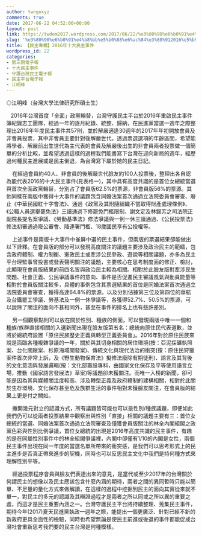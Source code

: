 ```yaml
---
author: twngoxyz
comments: true
date: 2017-06-22 04:52:00+00:00
layout: post
link: https://twdem2017.wordpress.com/2017/06/22/%e3%80%90%e6%b0%91%e4%b8%bb%e5%b0%88%e6%ac%84%e3%80%912016%e5%b9%b4%e5%8d%81%e5%a4%a7%e6%b0%91%e4%b8%bb%e4%ba%8b%e4%bb%b6/
slug: '%e3%80%90%e6%b0%91%e4%b8%bb%e5%b0%88%e6%ac%84%e3%80%912016%e5%b9%b4%e5%8d%81%e5%a4%a7%e6%b0%91%e4%b8%bb%e4%ba%8b%e4%bb%b6'
title: 【民主專欄】2016年十大民主事件
wordpress_id: 22
categories:
- 第三期電子報
- 十大民主事件
- 守護台灣民主電子報
- 民主平台電子報
- 江明峰
---
```


◎江明峰（台灣大學法律研究所碩士生）

  


   2016年台灣首度「全面」政黨輪替，台灣守護民主平台於2016年重啟民主事件簿紀錄志工團隊，經過一年的逐月紀錄、統整、歸納，在民進黨當選一週年之際整理出2016年年度民主事件共57則，並於解嚴適逢30週年的2017年年初開放會員及非會員投票，其中非會員主要針對後解嚴世代，透過票選選項的年齡區間，希望能將學者、解嚴前出生世代為主代表的會員及解嚴後出生的非會員兩者投票做一個簡單的分析比較，並希望透過這樣的過程我們能書寫下台灣在迎向新局的週年，經歷過何種民主進展或是民主倒退，為台灣寫下屬於她的民主日記。

    在經過會員約40人、非會員的後解嚴世代臉友約100人投票後，整理出各自認為能代表2016的十大民主事件(見表格一)，其中具有高度共識的是首位女總統當選與首次全面政黨輪替，分別占了會員版62.5%的票源，非會員版56%的票源。其他同樣在兩版中獲得十大事件的議題包含同婚法案首次通過立法院委員會審查、廢止《中華民國紅十字會法》、通過《政黨及其附隨組織不當取得財產處理條例》、《公職人員選舉罷免法》三讀通過下修罷免門檻限制、謝文定及林錦芳之司法院正副院長提名案爭議、《勞動基準法》修法爭議與一例一休三讀通過、《公民投票法》修法初審通過廢公審會、降連署門檻、18歲國民享有公投權等。

    上述事件是兩版十大事件中雀屏中選的民主事件，但兩版的票選結果卻能做出以下詮釋。在會員版的部分可以發現高度關注的議題主要涉及政治民主的範疇，包含政府體制、權力制衡、憲政民主或牽涉公民參政、遊說等相關議題，亦多為民主平台理監事曾投書或發表聲明關注的議題，主要核心在思考制度面的修正、檢討，此顯現在會員版結果的前四名皆與政治民主較為相關。相對於此臉友版對牽涉民生問題、社會正義、公民爭議事件的意向、事件是否促進民主審議風氣與動員能量等相對於會員版關注較多，具體的事例包含其票選結果的首位是同婚法案首次通過立法院委員會審查，獲得高達64.8%的票源，以及分別佔據第三位及第四位的華航及台鐵罷工爭議、勞基法及一例一休爭議等，各獲得52.7%、50.5%的票源，可以說除了關注的面向不甚相同外，甚至在事件的排名上也有些許差別。

    另一個觀察點則可以放在關於性別、種族的側面，可以發現兩版中唯一一個和種族/族群直接相關的入選新聞出現在臉友版第五名：總統向原住民代表道歉，並將於總統府設置「原住民族歷史正義與轉型正義委員會」。2016年對於原住民族來說是面臨各種複雜爭議的一年，關於與其切身相關的居住環境(按：亞泥採礦執照案、台化關廠案、杉原海域開發案)、傳統文化與現代法治的衝突(按：原住民狩獵案件首次非常上訴，及《野生動物保育法》擬修法廢除有期徒刑)、語言及其背後的文化意涵與發展邏輯(按：文化部籌設專科，由國家文化保存及平等使用語言立場，推動《國家語言發展法》草案)等議題卻未獲關注。而唯一入榜的新聞，卻可能是因為其與媒體關注度較高、涉及轉型正義及政府體制的建構相關，相對於此關於生存環境、文化保存甚至危及族群生活的事件相對未獲臉友關注，在會員版的結果上更是付之闕如。

    撇開幾元對立的認識方式，所有議題皆可能也可以是性別/種族議題，即便如此我們仍可以從兩者投票結果中觀察出與性別「直接」相關的議題主要有三：首位女總統的當選、同婚法案首次通過立法院審查及僅獲會員版關注的林全內閣組閣之政黨色彩與性別比例爭議，首位女總統的出現是2016年高度共識的民主事件，有趣的是在同屬性別事件中的林全組閣爭議裡，內閣中卻僅有1/10的內閣是女性，兩個民主事件出現在同一年度的當選名單所帶來的衝突感，是我們可以思考形式上的民主進步是否真正帶來進步的契機，同時也可以反思民主文化中我們是持何種方式來理解性別平等。

    經過投票程序會員與臉友們表達出來的意見，是當代或至少2017年的台灣關於何謂民主的想像以及民主應該包含什麼內涵的期待，兩者之間的異同暫時只能以簡單、不足量的量化方式來做解讀，在這樣的過程中挖掘到民主的面向其實從來就不單一，對民主的多元的認識及其辯證過程才是兩者之所以同或之所以異的重要之處，而這才是民主重要內涵之一。台灣守護民主平台將持續整理、蒐集民主事件，期待今年(2017)夏天民進黨執政一週年之際，能提出一個更廣泛、針對已經不新的新政府更具全面性的檢驗，同時也希望無論是使民主前進或後退的事件都能促成台灣社會重新思考我們要的民主台灣是何種模樣。

  


                       


  


